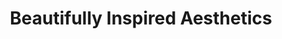 ---
title: "Beautifully Inspired Aesthetics"
url: /racine/beautifully-inspired-aesthetics/
shop: Kosmetik
---